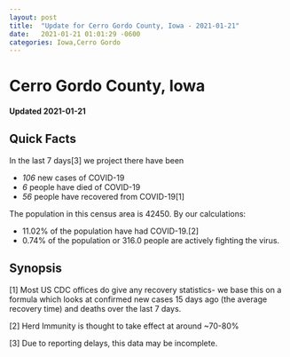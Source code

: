 ```yaml
---
layout: post
title:  "Update for Cerro Gordo County, Iowa - 2021-01-21"
date:   2021-01-21 01:01:29 -0600
categories: Iowa,Cerro Gordo
---
```


# Cerro Gordo County, Iowa
#### Updated 2021-01-21

## Quick Facts

In the last 7 days[3] we project there have been
- *106* new cases of COVID-19
- *6* people have died of COVID-19
- *56* people have recovered from COVID-19[1]

The population in this census area is 42450. By our calculations:
- 11.02% of the population have had COVID-19.[2]
- 0.74% of the population or 316.0 people are actively fighting the virus.

## Synopsis




[1] Most US CDC offices do give any recovery statistics- we base this on a formula which looks at confirmed new cases
15 days ago (the average recovery time) and deaths over the last 7 days.

[2] Herd Immunity is thought to take effect at around ~70-80%

[3] Due to reporting delays, this data may be incomplete.
 
    